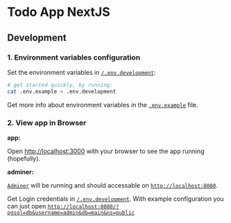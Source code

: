 # Todo App NextJS

## Development

### 1. Environment variables configuration

Set the environment variables in [`/.env.development`](/.env.development):

```sh
# get started quickly, by running:
cat .env.example > .env.development
```

Get more info about environment variables in the [`.env.example`](.env.example) file.

### 2. View app in Browser

**app:**

Open [http://localhost:3000](http://localhost:3000) with your browser to see the app running (hopefully).

**adminer:**

[`Adminer`](https://www.adminer.org) will be running and should accessable on [`http://localhost:8080`](http://localhost:8080).

Get Login credentials in [`/.env.development`](/.env.development). With example configuration you can just open [`http://localhost:8080/?pgsql=db&username=admin&db=main&ns=public`](http://localhost:8080/?pgsql=db&username=admin&db=main&ns=public)
